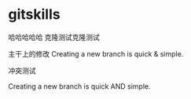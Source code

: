 # gitskills


哈哈哈哈哈
克隆测试克隆测试


主干上的修改
Creating a new branch is quick & simple.


冲突测试

Creating a new branch is quick AND simple.
